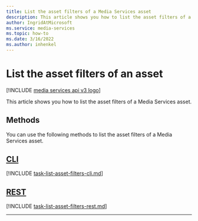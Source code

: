 ```yaml
---
title: List the asset filters of a Media Services asset
description: This article shows you how to list the asset filters of a Media Services asset.
author: IngridAtMicrosoft
ms.service: media-services
ms.topic: how-to
ms.date: 3/16/2022
ms.author: inhenkel
---
```


# List the asset filters of an asset

[!INCLUDE [media services api v3 logo](./includes/v3-hr.md)]

This article shows you how to list the asset filters of a Media Services asset.

## Methods

You can use the following methods to list the asset filters of a Media Services asset.

## [CLI](#tab/cli/)

[!INCLUDE [task-list-asset-filters-cli.md](./includes/task-list-asset-filters-cli.md)]

## [REST](#tab/rest/)

[!INCLUDE [task-list-asset-filters-rest.md](./includes/task-list-asset-filters-rest.md)]

---
